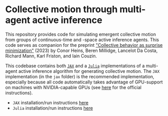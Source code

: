 # Collective motion through multi-agent active inference
This repository provides code for simulating emergent collective motion from groups of continuous-time and -space active inference agents. This code serves as companion for the preprint ["Collective behavior as surprise minimization"](https://arxiv.org/abs/2307.14804) (2023) by Conor Heins, Beren Millidge, Lancelot Da Costa, Richard Mann, Karl Friston, and Iain Couzin.

This codebase contains both [`JAX`](https://github.com/google/jax) and a [`Julia`](https://julialang.org/) implementations of a multi-agent active inference algorithm for generating collective motion. The `JAX` implementation (in the `jax` folder) is the recommended implementation, especially because all code automatically takes advantage of GPU-support on machines with NVIDIA-capable GPUs (see [here](https://github.com/google/jax#pip-installation-gpu-cuda-installed-via-pip-easier) for the official instructions). 

- `JAX` installation/run instructions [here](https://github.com/conorheins/collective_motion_actinf/blob/main/jax/README_JAX.md)
- `Julia` installation/run instructions [here](https://github.com/conorheins/collective_motion_actinf/blob/main/julia/README_Julia.md)

